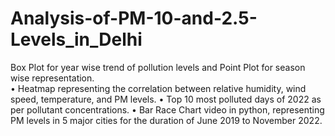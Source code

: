 # Analysis-of-PM-10-and-2.5-Levels_in_Delhi

Box Plot for year wise trend of pollution levels and Point Plot for season wise representation.  
• Heatmap representing the correlation between relative humidity, wind speed, temperature, and  PM levels. 
• Top 10 most polluted days of 2022 as per pollutant concentrations. 
• Bar Race Chart video in python, representing PM levels in 5 major cities for the duration of June  2019 to November 2022.
